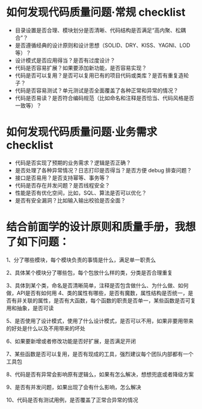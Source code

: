 # 如何发现代码质量问题·常规 checklist

- 目录设置是否合理、模块划分是否清晰、代码结构是否满足“高内聚、松耦合”？
- 是否遵循经典的设计原则和设计思想（SOLID、DRY、KISS、YAGNI、LOD 等）？
- 设计模式是否应用得当？是否有过度设计？
- 代码是否容易扩展？如果要添加新功能，是否容易实现？
- 代码是否可以复用？是否可以复用已有的项目代码或类库？是否有重复造轮子？
- 代码是否容易测试？单元测试是否全面覆盖了各种正常和异常的情况？
- 代码是否易读？是否符合编码规范（比如命名和注释是否恰当、代码风格是否一致等）？

# 如何发现代码质量问题·业务需求 checklist

- 代码是否实现了预期的业务需求？逻辑是否正确？
- 是否处理了各种异常情况？日志打印是否得当？是否方便 debug 排查问题？
- 接口是否易用？是否支持幂等、事务等？
- 代码是否存在并发问题？是否线程安全？
- 性能是否有优化空间，比如，SQL、算法是否可以优化？
- 是否有安全漏洞？比如输入输出校验是否全面？

# 结合前面学的设计原则和质量手册，我想了如下问题： 

1、分了哪些模块，每个模块负责的事情是什么，满足单一职责么 

2、具体某个模块分了哪些包，每个包放什么样的类，分类是否合理重复 

3、具体到某个类，命名是否清晰简单，注释是否包含做什么、为什么做、如何做，API是否有如何用 4、类的属性有哪些，是否有魔数，属性结构是否统一，是否有非关联的属性，是否有大函数，每个函数的职责是否单一，某些函数是否可复用和抽象，是否可读

 5、是否使用了设计模式，使用了什么设计模式，是否可以不用，如果非要用带来的好处是什么以及不用带来的坏处 

6、如果要新增或者修改功能是否好扩展，是否满足开闭 

7、某些函数是否可以复用，是否有现成的工具，强烈建议每个团队内部都有一个工具包 

8、代码是否有异常会影响原有逻辑么，如果有怎么解决，想想兜底或者降级方案 

9、是否有并发问题，如果出现了会有什么影响，怎么解决 

10、代码是否有测试用例，是否覆盖了正常合异常的情况
